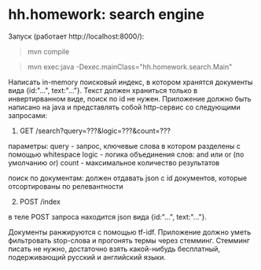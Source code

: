 hh.homework: search engine
==========

Запуск (работает http://localhost:8000/):
  > mvn compile


  > mvn exec:java -Dexec.mainClass="hh.homework.search.Main"


Написать in-memory поисковый индекс, в котором хранятся документы вида {id:"...", text:"..."}. Текст должен храниться только в инвертирванном виде, поиск по id не нужен. Приложение должно быть написано на java и представлять собой http-сервис со следующими запросами:

1. GET /search?query=???&logic=???&count=???

параметры:
query - запрос, ключевые слова в котором разделены с помощью whitespace
logic - логика объединения слов: and или or (по умолчанию or)
count - максимальное количество результатов

поиск по документам: должен отдавать json с id документов, которые отсортированы по релевантности

2. POST /index

в теле POST запроса находится json вида {id:"...", text:"..."}.

Документы ранжируются с помощью tf-idf.
Приложение должно уметь фильтровать stop-слова и прогонять термы через стемминг. Стемминг писать не нужно, достаточно взять какой-нибудь бесплатный, подерживающий русский и английский языки.
